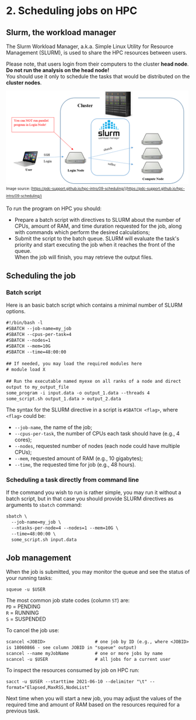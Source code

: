 # 2. Scheduling jobs on HPC

## Slurm, the workload manager

The Slurm Workload Manager, a.k.a. Simple Linux Utility for Resource Management (SLURM), is used to share the HPC resources between users.

Please note, that users login from their computers to the cluster **head node**.<br/>
**Do not run the analysis on the head node!**<br/>
You should use it only to schedule the tasks that would be distributed on the **cluster nodes**.

<img src="img/HPC.png" width="500" title="HPC architecture" /><br/>
<sub><sup>Image source: [https://pdc-support.github.io/hpc-intro/09-scheduling/](https://pdc-support.github.io/hpc-intro/09-scheduling/)</sup></sub>


To run the program on HPC you should:
- Prepare a batch script with directives to SLURM about the number of CPUs, amount of RAM, and time duration requested for the job, along with commands which perform the desired calculations;<br/>
- Submit the script to the batch queue. SLURM will evaluate the task's priority and start executing the job when it reaches the front of the queue.<br/>
When the job will finish, you may retrieve the output files.

## Scheduling the job

### Batch script

Here is an basic batch script which contains a minimal number of SLURM options.
```
#!/bin/bash -l
#SBATCH --job-name=my_job
#SBATCH --cpus-per-task=4
#SBATCH --nodes=1
#SBATCH --mem=10G
#SBATCH --time=48:00:00

## If needed, you may load the required modules here
# module load X

## Run the executable named myexe on all ranks of a node and direct output to my_output_file
some_program -i input.data -o output_1.data --threads 4
some_script.sh output_1.data > output_2.data
```

The syntax for the SLURM directive in a script is `#SBATCH <flag>`, where `<flag>` could be:<br/>
- `--job-name`, the name of the job;
- `--cpus-per-task`, the number of CPUs each task should have (e.g., 4 cores);
- `--nodes`, requested number of nodes (each node could have multiple CPUs);
- `--mem`, requested amount of RAM (e.g., 10 gigabytes);
- `--time`, the requested time for job (e.g., 48 hours).



### Scheduling a task directly from command line

If the command you wish to run is rather simple, you may run it without a batch script, but in that case you should provide SLURM directives as arguments to `sbatch` command:
```
sbatch \
  --job-name=my_job \
  --ntasks-per-node=4 --nodes=1 --mem=10G \
  --time=48:00:00 \
  some_script.sh input.data
```


## Job management

When the job is submitted, you may monitor the queue and see the status of your running tasks:
```
squeue -u $USER
```
The most common job state codes (column `ST`) are:<br/>
`PD` =   PENDING<br/>
`R`  =   RUNNING<br/>
`S`  =   SUSPENDED<br/>

To cancel the job use:
```
scancel <JOBID>                   # one job by ID (e.g., where <JOBID> is 18060866 - see column JOBID in "squeue" output)
scancel --name myJobName          # one or more jobs by name
scancel -u $USER                  # all jobs for a current user
```

To inspect the resources consumed by job on HPC run:
```
sacct -u $USER --starttime 2021-06-10 --delimiter "\t" --format="Elapsed,MaxRSS,NodeList"
```
Next time when you will start a new job, you may adjust the values of the required time and amount of RAM based on the resources required for a previous task.

